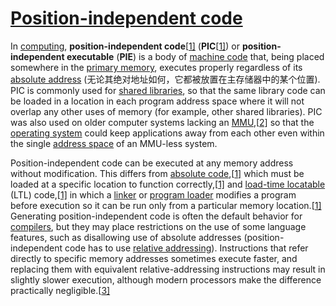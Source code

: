 # [Position-independent code](https://en.wikipedia.org/wiki/Position-independent_code)

In [computing](https://en.wikipedia.org/wiki/Computing), **position-independent code**[[1\]](https://en.wikipedia.org/wiki/Position-independent_code#cite_note-Intel_iRMX-1) (**PIC**[[1\]](https://en.wikipedia.org/wiki/Position-independent_code#cite_note-Intel_iRMX-1)) or **position-independent executable** (**PIE**) is a body of [machine code](https://en.wikipedia.org/wiki/Machine_code) that, being placed somewhere in the [primary memory](https://en.wikipedia.org/wiki/Primary_memory), executes properly regardless of its [absolute address](https://en.wikipedia.org/wiki/Absolute_address) (无论其绝对地址如何，它都被放置在主存储器中的某个位置). PIC is commonly used for [shared libraries](https://en.wikipedia.org/wiki/Shared_library), so that the same library code can be loaded in a location in each program address space where it will not overlap any other uses of memory (for example, other shared libraries). PIC was also used on older computer systems lacking an [MMU](https://en.wikipedia.org/wiki/Memory_management_unit),[[2\]](https://en.wikipedia.org/wiki/Position-independent_code#cite_note-Levine_1999_CH8-2) so that the [operating system](https://en.wikipedia.org/wiki/Operating_system) could keep applications away from each other even within the single [address space](https://en.wikipedia.org/wiki/Address_space) of an MMU-less system.

Position-independent code can be executed at any memory address without modification. This differs from [absolute code](https://en.wikipedia.org/w/index.php?title=Absolute_code&action=edit&redlink=1),[[1\]](https://en.wikipedia.org/wiki/Position-independent_code#cite_note-Intel_iRMX-1) which must be loaded at a specific location to function correctly,[[1\]](https://en.wikipedia.org/wiki/Position-independent_code#cite_note-Intel_iRMX-1) and [load-time locatable](https://en.wikipedia.org/wiki/Load-time_locatable) (LTL) code,[[1\]](https://en.wikipedia.org/wiki/Position-independent_code#cite_note-Intel_iRMX-1) in which a [linker](https://en.wikipedia.org/wiki/Linker_(computing)) or [program loader](https://en.wikipedia.org/wiki/Loader_(computing)) modifies a program before execution so it can be run only from a particular memory location.[[1\]](https://en.wikipedia.org/wiki/Position-independent_code#cite_note-Intel_iRMX-1) Generating position-independent code is often the default behavior for [compilers](https://en.wikipedia.org/wiki/Compiler), but they may place restrictions on the use of some language features, such as disallowing use of absolute addresses (position-independent code has to use [relative addressing](https://en.wikipedia.org/wiki/Relative_address)). Instructions that refer directly to specific memory addresses sometimes execute faster, and replacing them with equivalent relative-addressing instructions may result in slightly slower execution, although modern processors make the difference practically negligible.[[3\]](https://en.wikipedia.org/wiki/Position-independent_code#cite_note-Gabert_2004-3)



